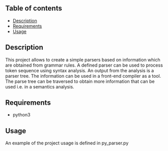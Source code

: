 ## Table of contents
* [Description](#description)
* [Requirements](#requirements)
* [Usage](#usage)

## Description
This project allows to create a simple parsers based on information which are obtained from grammar rules. A defined parser can be used to process token sequence using syntax analysis. 
An output from the analysis is a parser tree. The information can be used in a front-end compiler as a tool. The parse tree can be traversed to obtain more information that can be used i.e.
in a semantics analysis.
	
## Requirements
* python3

## Usage
An example of the project usage is defined in py_parser.py


